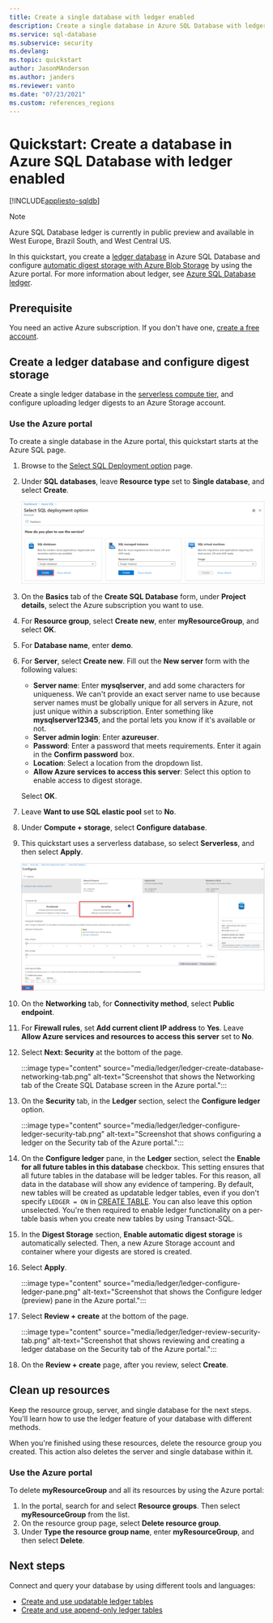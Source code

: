 ```yaml
---
title: Create a single database with ledger enabled
description: Create a single database in Azure SQL Database with ledger enabled by using the Azure portal.
ms.service: sql-database
ms.subservice: security
ms.devlang:
ms.topic: quickstart
author: JasonMAnderson
ms.author: janders
ms.reviewer: vanto
ms.date: "07/23/2021"
ms.custom: references_regions
---
```


# Quickstart: Create a database in Azure SQL Database with ledger enabled

[!INCLUDE[appliesto-sqldb](../includes/appliesto-sqldb.md)]

> [!NOTE]
> Azure SQL Database ledger is currently in public preview and available in West Europe, Brazil South, and West Central US.

In this quickstart, you create a [ledger database](ledger-overview.md#ledger-database) in Azure SQL Database and configure [automatic digest storage with Azure Blob Storage](ledger-digest-management-and-database-verification.md#automatic-generation-and-storage-of-database-digests) by using the Azure portal. For more information about ledger, see [Azure SQL Database ledger](ledger-overview.md).

## Prerequisite

You need an active Azure subscription. If you don't have one, [create a free account](https://azure.microsoft.com/free/).

## Create a ledger database and configure digest storage

Create a single ledger database in the [serverless compute tier](serverless-tier-overview.md), and configure uploading ledger digests to an Azure Storage account.

### Use the Azure portal

To create a single database in the Azure portal, this quickstart starts at the Azure SQL page.

1. Browse to the [Select SQL Deployment option](https://portal.azure.com/#create/Microsoft.AzureSQL) page.

1. Under **SQL databases**, leave **Resource type** set to **Single database**, and select **Create**.

   ![Screenshot that shows adding to Azure SQL.](./media/single-database-create-quickstart/select-deployment.png)

1. On the **Basics** tab of the **Create SQL Database** form, under **Project details**, select the Azure subscription you want to use.

1. For **Resource group**, select **Create new**, enter **myResourceGroup**, and select **OK**.

1. For **Database name**, enter **demo**.

1. For **Server**, select **Create new**. Fill out the **New server** form with the following values:
   - **Server name**: Enter **mysqlserver**, and add some characters for uniqueness. We can't provide an exact server name to use because server names must be globally unique for all servers in Azure, not just unique within a subscription. Enter something like **mysqlserver12345**, and the portal lets you know if it's available or not.
   - **Server admin login**: Enter **azureuser**.
   - **Password**: Enter a password that meets requirements. Enter it again in the **Confirm password** box.
   - **Location**: Select a location from the dropdown list.
   - **Allow Azure services to access this server**: Select this option to enable access to digest storage.
   
   Select **OK**.
   
1. Leave **Want to use SQL elastic pool** set to **No**.

1. Under **Compute + storage**, select **Configure database**.

1. This quickstart uses a serverless database, so select **Serverless**, and then select **Apply**. 

      ![Screenshot that shows configuring a serverless database.](./media/single-database-create-quickstart/configure-database.png)

1. On the **Networking** tab, for **Connectivity method**, select **Public endpoint**.
1. For **Firewall rules**, set **Add current client IP address** to **Yes**. Leave **Allow Azure services and resources to access this server** set to **No**.
1. Select **Next: Security** at the bottom of the page.

   :::image type="content" source="media/ledger/ledger-create-database-networking-tab.png" alt-text="Screenshot that shows the Networking tab of the Create SQL Database screen in the Azure portal.":::

1. On the **Security** tab, in the **Ledger** section, select the **Configure ledger** option.

    :::image type="content" source="media/ledger/ledger-configure-ledger-security-tab.png" alt-text="Screenshot that shows configuring a ledger on the Security tab of the Azure portal.":::

1. On the **Configure ledger** pane, in the **Ledger** section, select the **Enable for all future tables in this database** checkbox. This setting ensures that all future tables in the database will be ledger tables. For this reason, all data in the database will show any evidence of tampering. By default, new tables will be created as updatable ledger tables, even if you don't specify `LEDGER = ON` in [CREATE TABLE](/sql/t-sql/statements/create-table-transact-sql). You can also leave this option unselected. You're then required to enable ledger functionality on a per-table basis when you create new tables by using Transact-SQL.

1. In the **Digest Storage** section, **Enable automatic digest storage** is automatically selected. Then, a new Azure Storage account and container where your digests are stored is created.

1. Select **Apply**.

    :::image type="content" source="media/ledger/ledger-configure-ledger-pane.png" alt-text="Screenshot that shows the Configure ledger (preview) pane in the Azure portal.":::

1. Select **Review + create** at the bottom of the page.

    :::image type="content" source="media/ledger/ledger-review-security-tab.png" alt-text="Screenshot that shows reviewing and creating a ledger database on the Security tab of the Azure portal.":::

1. On the **Review + create** page, after you review, select **Create**.

## Clean up resources

Keep the resource group, server, and single database for the next steps. You'll learn how to use the ledger feature of your database with different methods.

When you're finished using these resources, delete the resource group you created. This action also deletes the server and single database within it.

### Use the Azure portal

To delete **myResourceGroup** and all its resources by using the Azure portal:

1. In the portal, search for and select **Resource groups**. Then select **myResourceGroup** from the list.
1. On the resource group page, select **Delete resource group**.
1. Under **Type the resource group name**, enter **myResourceGroup**, and then select **Delete**.

## Next steps

Connect and query your database by using different tools and languages:

- [Create and use updatable ledger tables](ledger-how-to-updatable-ledger-tables.md)
- [Create and use append-only ledger tables](ledger-how-to-append-only-ledger-tables.md) 
